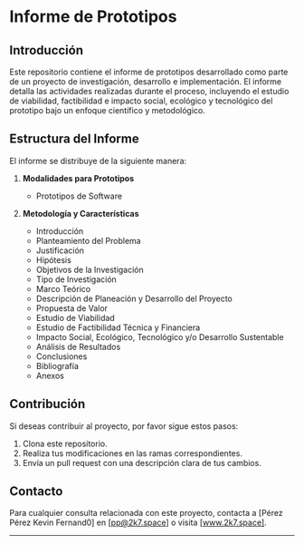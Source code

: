 # Informe de Prototipos

## Introducción

Este repositorio contiene el informe de prototipos desarrollado como parte de un proyecto de investigación, desarrollo e implementación. El informe detalla las actividades realizadas durante el proceso, incluyendo el estudio de viabilidad, factibilidad e impacto social, ecológico y tecnológico del prototipo bajo un enfoque científico y metodológico.

## Estructura del Informe

El informe se distribuye de la siguiente manera:

1. **Modalidades para Prototipos**
   - Prototipos de Software

2. **Metodología y Características**
   - Introducción
   - Planteamiento del Problema
   - Justificación
   - Hipótesis
   - Objetivos de la Investigación
   - Tipo de Investigación
   - Marco Teórico
   - Descripción de Planeación y Desarrollo del Proyecto
   - Propuesta de Valor
   - Estudio de Viabilidad
   - Estudio de Factibilidad Técnica y Financiera
   - Impacto Social, Ecológico, Tecnológico y/o Desarrollo Sustentable
   - Análisis de Resultados
   - Conclusiones
   - Bibliografía
   - Anexos

## Contribución

Si deseas contribuir al proyecto, por favor sigue estos pasos:

1. Clona este repositorio.
2. Realiza tus modificaciones en las ramas correspondientes.
3. Envía un pull request con una descripción clara de tus cambios.

## Contacto

Para cualquier consulta relacionada con este proyecto, contacta a [Pérez Pérez Kevin Fernand0] en [pp@2k7.space] o visita [www.2k7.space].

---
